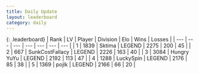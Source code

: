 ```yaml
---
title: Daily Update
layout: leaderboard
category: daily
---
```


{: .leaderboard}
| Rank | LV | Player | Division | Elo | Wins | Losses |
| --- | --- | --- | --- | --- | --- | --- |
| <span data-change="0">1</span> | 1839 | <span title="ID: 353063">Sktima</span> | LEGEND | <span data-change="26">2275</span> | <span data-change="27">200</span> | <span data-change="4">45</span> |
| <span data-change="0">2</span> | 667 | <span title="ID: 402846">SunkCostFallacy</span> | LEGEND | <span data-change="0">2226</span> | <span data-change="0">163</span> | <span data-change="0">40</span> |
| <span data-change="4">3</span> | 3084 | <span title="ID: 164871">Hungry YuYu</span> | LEGEND | <span data-change="45">2192</span> | <span data-change="11">113</span> | <span data-change="3">47</span> |
| <span data-change="1">4</span> | 1288 | <span title="ID: 498412">LuckySpin</span> | LEGEND | <span data-change="14">2176</span> | <span data-change="4">85</span> | <span data-change="1">38</span> |
| <span data-change="-1">5</span> | 1369 | <span title="ID: 4783">pojlk</span> | LEGEND | <span data-change="3">2166</span> | <span data-change="1">66</span> | <span data-change="0">20</span> |